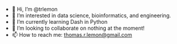 - 👋 Hi, I’m @trlemon
- 👀 I’m interested in data science, bioinformatics, and engineering.
- 🌱 I’m currently learning Dash in Python
- 💞️ I’m looking to collaborate on nothing at the moment!
- 📫 How to reach me: thomas.r.lemon@gmail.com

<!---
trlemon/trlemon is a ✨ special ✨ repository because its `README.md` (this file) appears on your GitHub profile.
You can click the Preview link to take a look at your changes.
--->
